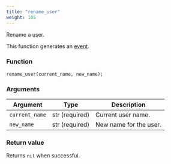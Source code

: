 ```yaml
---
title: "rename_user"
weight: 105
---
```


Rename a user.

This function generates an [event](../../events).

### Function
`rename_user(current_name, new_name);`

### Arguments
Argument | Type | Description
-------- | ---- | -----------
`current_name` | str (required) | Current user name.
`new_name` | str (required) | New name for the user.

### Return value
Returns `nil` when successful.
